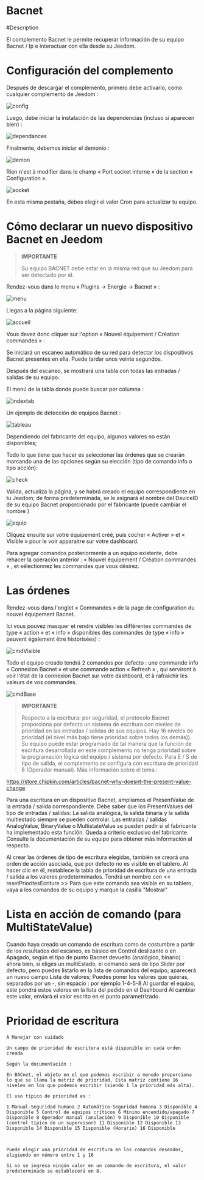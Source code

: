 # Bacnet

#Description

El complemento Bacnet le permite recuperar información de su equipo Bacnet / Ip e interactuar con ella desde su Jeedom.



# Configuración del complemento

Después de descargar el complemento, primero debe activarlo, como cualquier complemento de Jeedom :

![config](../images/BacnetConfig.png)

Luego, debe iniciar la instalación de las dependencias (incluso si aparecen bien) :

![dependances](../images/BacnetDep.png)

Finalmente, debemos iniciar el demonio :

![demon](../images/BacnetDemon.png)


Rien n'est à modifier dans le champ « Port socket interne » de la section « Configuration ».

![socket](../images/BacnetSocket.png)


En esta misma pestaña, debes elegir el valor Cron para actualizar tu equipo.




# Cómo declarar un nuevo dispositivo Bacnet en Jeedom




>**IMPORTANTE**
>
>Su equipo BACNET debe estar en la misma red que su Jeedom para ser detectado por él.


Rendez-vous dans le menu « Plugins → Energie → Bacnet » :

![menu](../images/BacnetMenu.png)


Llegas a la página siguiente:

![accueil](../images/BacnetAccueil.png)


Vous devez donc cliquer sur l'option « Nouvel équipement / Création commandes » :

Se iniciará un escaneo automático de su red para detectar los dispositivos Bacnet presentes en ella.
Puede tardar unos veinte segundos.

Después del escaneo, se mostrará una tabla con todas las entradas / salidas de su equipo.

El menú de la tabla donde puede buscar por columna :

![indextab](../images/BacnetIndexTab.png)


Un ejemplo de detección de equipos Bacnet :

![tableau](../images/BacnetTableau.png)

Dependiendo del fabricante del equipo, algunos valores no están disponibles;

Todo lo que tiene que hacer es seleccionar las órdenes que se crearán marcando una de las opciones según su elección (tipo de comando info o tipo acción):

![check](../images/BacnetCheck.png)


Valida, actualiza la página, y se habrá creado el equipo correspondiente en tu Jeedom; de forma predeterminada, se le asignará el nombre del DeviceID de su equipo Bacnet proporcionado por el fabricante (puede cambiar el nombre )

![equip](../images/BacnetEquip.png)

 Cliquez ensuite sur votre équipement créé, puis cocher « Activer » et « Visible » pour le voir apparaitre sur votre dashboard.

Para agregar comandos posteriormente a un equipo existente, debe rehacer la operación anterior : « Nouvel équipement / Création commandes » , et sélectionnez les commandes que vous désirez.



# Las órdenes


Rendez-vous dans l'onglet « Commandes » de la page de configuration du nouvel équipement Bacnet.

Ici vous pouvez masquer et rendre visibles les différentes commandes de type « action » et « info » disponibles (les commandes de type « info » peuvent également être historisées) :

![cmdVisible](../images/BacnetVisible.png)

Todo el equipo creado tendrá 2 comandos por defecto : une commande info « Connexion Bacnet » et une commande action « Refresh » , qui serviront à voir l'état de la connexion Bacnet sur votre dashboard, et à rafraichir les valeurs de vos commandes.

![cmdBase](../images/BacnetCmdBase.png)





>**IMPORTANTE**
>
>Respecto a la escritura: por seguridad, el protocolo Bacnet proporciona por defecto un sistema de escritura con niveles de prioridad en las entradas / salidas de sus equipos.
Hay 16 niveles de prioridad (el nivel más bajo tiene prioridad sobre todos los demás)). Su equipo puede estar programado de tal manera que la función de escritura desarrollada en este complemento no tenga prioridad sobre la programación lógica del equipo / sistema por defecto.
Para E / S de tipo de salida, el complemento se configura con escritura de prioridad 8 (Operador manual).
Más información sobre el tema :

https://store.chipkin.com/articles/bacnet-why-doesnt-the-present-value-change

Para una escritura en un dispositivo Bacnet, ampliamos el PresentValue de la entrada / salida correspondiente.
Debe saber que los PresentValues del tipo de entradas / salidas: La salida analógica, la salida binaria y la salida multiestado siempre se pueden controlar.
Las entradas / salidas AnalogValue, BinaryValue o MultistateValue se pueden pedir si el fabricante ha implementado esta función. Queda a criterio exclusivo del fabricante. Consulte la documentación de su equipo para obtener más información al respecto.




Al crear las órdenes de tipo de escritura elegidas, también se creará una orden de acción asociada, que por defecto no es visible en el tablero.
Al hacer clic en él, restablece la tabla de prioridad de escritura de una entrada / salida a los valores predeterminados.
Tendrá un nombre con << resetPrioritesEcriture >>
Para que este comando sea visible en su tablero, vaya a los comandos de su equipo y marque la casilla "Mostrar"



# Lista en acción de comando (para MultiStateValue)

Cuando haya creado un comando de escritura como de costumbre a partir de los resultados del escaneo, es básico en Control deslizante o en Apagado, según el tipo de punto Bacnet devuelto (analógico, binario) : ahora bien, si eliges un multiEstado, el comando será de tipo Slider por defecto, pero puedes listarlo en la lista de comandos del equipo; aparecerá un nuevo campo Lista de valores;
Puedes poner los valores que quieras, separados por un -, sin espacio : por ejemplo 1-4-5-8
Al guardar el equipo, este pondrá estos valores en la lista del pedido en el Dashboard
Al cambiar este valor, enviará el valor escrito en el punto parametrizado.




# Prioridad de escritura

    A Manejar con cuidado

    Un campo de prioridad de escritura está disponible en cada orden creada

    Según la documentación :

    En BACnet, el objeto en el que podemos escribir a menudo proporciona lo que se llama la matriz de prioridad. Esta matriz contiene 16 niveles en los que podemos escribir (siendo 1 la prioridad más alta).

    El uso típico de prioridad es :

    1 Manual-Seguridad humana 2 Automático-Seguridad humana 3 Disponible 4 Disponible 5 Control de equipos críticos 6 Mínimo encendido/apagado 7 Disponible 8 Operador manual (anulación) 9 Disponible 10 Disponible (control típico de un supervisor) 11 Disponible 12 Disponible 13 Disponible 14 Disponible 15 Disponible (Horario) 16 Disponible



    Puede elegir una prioridad de escritura en los comandos deseados, eligiendo un número entre 1 y 16

    Si no se ingresa ningún valor en un comando de escritura, el valor predeterminado se establecerá en 8.
